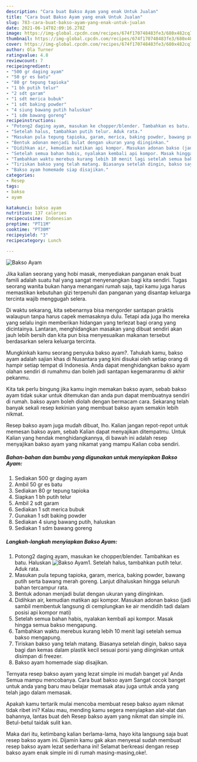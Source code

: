```yaml
---
description: "Cara buat Bakso Ayam yang enak Untuk Jualan"
title: "Cara buat Bakso Ayam yang enak Untuk Jualan"
slug: 783-cara-buat-bakso-ayam-yang-enak-untuk-jualan
date: 2021-06-14T02:09:16.278Z
image: https://img-global.cpcdn.com/recipes/674f170748483fe3/680x482cq70/bakso-ayam-foto-resep-utama.jpg
thumbnail: https://img-global.cpcdn.com/recipes/674f170748483fe3/680x482cq70/bakso-ayam-foto-resep-utama.jpg
cover: https://img-global.cpcdn.com/recipes/674f170748483fe3/680x482cq70/bakso-ayam-foto-resep-utama.jpg
author: Ola Turner
ratingvalue: 4.8
reviewcount: 7
recipeingredient:
- "500 gr daging ayam"
- "50 gr es batu"
- "80 gr tepung tapioka"
- "1 bh putih telur"
- "2 sdt garam"
- "1 sdt merica bubuk"
- "1 sdt baking powder"
- "4 siung bawang putih haluskan"
- "1 sdm bawang goreng"
recipeinstructions:
- "Potong2 daging ayam, masukan ke chopper/blender. Tambahkan es batu. Haluskan"
- "Setelah halus, tambahkan putih telur. Aduk rata."
- "Masukan pula tepung tapioka, garam, merica, baking powder, bawang putih serta bawang merah goreng. Lanjut dihaluskan hingga seluruh bahan tercampur rata."
- "Bentuk adonan menjadi bulat dengan ukuran yang diinginkan."
- "Didihkan air, kemudian matikan api kompor. Masukan adonan bakso (jadi sambil membentuk langsung di cemplungkan ke air mendidih tadi dalam posisi api kompor mati)"
- "Setelah semua bahan habis, nyalakan kembali api kompor. Masak hingga semua bakso mengapung."
- "Tambahkan waktu merebus kurang lebih 10 menit lagi setelah semua bakso mengapung."
- "Tiriskan bakso yang telah matang. Biasanya setelah dingin, bakso saya bagi dan kemas dalam plastik kecil sesuai porsi yang diinginkan untuk disimpan di freezer."
- "Bakso ayam homemade siap disajikan."
categories:
- Resep
tags:
- bakso
- ayam

katakunci: bakso ayam 
nutrition: 137 calories
recipecuisine: Indonesian
preptime: "PT11M"
cooktime: "PT30M"
recipeyield: "3"
recipecategory: Lunch

---
```



![Bakso Ayam](https://img-global.cpcdn.com/recipes/674f170748483fe3/680x482cq70/bakso-ayam-foto-resep-utama.jpg)

Jika kalian seorang yang hobi masak, menyediakan panganan enak buat famili adalah suatu hal yang sangat menyenangkan bagi kita sendiri. Tugas seorang  wanita bukan hanya menangani rumah saja, tapi kamu juga harus memastikan kebutuhan gizi terpenuhi dan panganan yang disantap keluarga tercinta wajib menggugah selera.

Di waktu  sekarang, kita sebenarnya bisa mengorder santapan praktis walaupun tanpa harus capek memasaknya dulu. Tetapi ada juga lho mereka yang selalu ingin memberikan hidangan yang terlezat bagi orang yang dicintainya. Lantaran, menghidangkan masakan yang dibuat sendiri akan jauh lebih bersih dan kita pun bisa menyesuaikan makanan tersebut berdasarkan selera keluarga tercinta. 



Mungkinkah kamu seorang penyuka bakso ayam?. Tahukah kamu, bakso ayam adalah sajian khas di Nusantara yang kini disukai oleh setiap orang di hampir setiap tempat di Indonesia. Anda dapat menghidangkan bakso ayam olahan sendiri di rumahmu dan boleh jadi santapan kegemaranmu di akhir pekanmu.

Kita tak perlu bingung jika kamu ingin memakan bakso ayam, sebab bakso ayam tidak sukar untuk ditemukan dan anda pun dapat membuatnya sendiri di rumah. bakso ayam boleh diolah dengan bermacam cara. Sekarang telah banyak sekali resep kekinian yang membuat bakso ayam semakin lebih nikmat.

Resep bakso ayam juga mudah dibuat, lho. Kalian jangan repot-repot untuk memesan bakso ayam, sebab Kalian dapat menyajikan ditempatmu. Untuk Kalian yang hendak menghidangkannya, di bawah ini adalah resep menyajikan bakso ayam yang nikamat yang mampu Kalian coba sendiri.

<!--inarticleads1-->

##### Bahan-bahan dan bumbu yang digunakan untuk menyiapkan Bakso Ayam:

1. Sediakan 500 gr daging ayam
1. Ambil 50 gr es batu
1. Sediakan 80 gr tepung tapioka
1. Siapkan 1 bh putih telur
1. Ambil 2 sdt garam
1. Sediakan 1 sdt merica bubuk
1. Gunakan 1 sdt baking powder
1. Sediakan 4 siung bawang putih, haluskan
1. Sediakan 1 sdm bawang goreng




<!--inarticleads2-->

##### Langkah-langkah menyiapkan Bakso Ayam:

1. Potong2 daging ayam, masukan ke chopper/blender. Tambahkan es batu. Haluskan
<img src="https://img-global.cpcdn.com/steps/1e611c06f1d17114/160x128cq70/bakso-ayam-langkah-memasak-1-foto.jpg" alt="Bakso Ayam">1. Setelah halus, tambahkan putih telur. Aduk rata.
1. Masukan pula tepung tapioka, garam, merica, baking powder, bawang putih serta bawang merah goreng. Lanjut dihaluskan hingga seluruh bahan tercampur rata.
1. Bentuk adonan menjadi bulat dengan ukuran yang diinginkan.
1. Didihkan air, kemudian matikan api kompor. Masukan adonan bakso (jadi sambil membentuk langsung di cemplungkan ke air mendidih tadi dalam posisi api kompor mati)
1. Setelah semua bahan habis, nyalakan kembali api kompor. Masak hingga semua bakso mengapung.
1. Tambahkan waktu merebus kurang lebih 10 menit lagi setelah semua bakso mengapung.
1. Tiriskan bakso yang telah matang. Biasanya setelah dingin, bakso saya bagi dan kemas dalam plastik kecil sesuai porsi yang diinginkan untuk disimpan di freezer.
1. Bakso ayam homemade siap disajikan.




Ternyata resep bakso ayam yang lezat simple ini mudah banget ya! Anda Semua mampu mencobanya. Cara buat bakso ayam Sangat cocok banget untuk anda yang baru mau belajar memasak atau juga untuk anda yang telah jago dalam memasak.

Apakah kamu tertarik mulai mencoba membuat resep bakso ayam nikmat tidak ribet ini? Kalau mau, mending kamu segera menyiapkan alat-alat dan bahannya, lantas buat deh Resep bakso ayam yang nikmat dan simple ini. Betul-betul taidak sulit kan. 

Maka dari itu, ketimbang kalian berlama-lama, hayo kita langsung saja buat resep bakso ayam ini. Dijamin kamu gak akan menyesal sudah membuat resep bakso ayam lezat sederhana ini! Selamat berkreasi dengan resep bakso ayam enak simple ini di rumah masing-masing,oke!.

